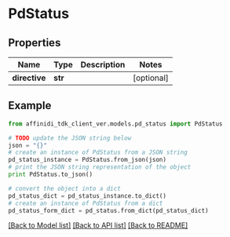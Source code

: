 # PdStatus

## Properties

| Name          | Type    | Description | Notes      |
| ------------- | ------- | ----------- | ---------- |
| **directive** | **str** |             | [optional] |

## Example

```python
from affinidi_tdk_client_ver.models.pd_status import PdStatus

# TODO update the JSON string below
json = "{}"
# create an instance of PdStatus from a JSON string
pd_status_instance = PdStatus.from_json(json)
# print the JSON string representation of the object
print PdStatus.to_json()

# convert the object into a dict
pd_status_dict = pd_status_instance.to_dict()
# create an instance of PdStatus from a dict
pd_status_form_dict = pd_status.from_dict(pd_status_dict)
```

[[Back to Model list]](../README.md#documentation-for-models) [[Back to API list]](../README.md#documentation-for-api-endpoints) [[Back to README]](../README.md)
